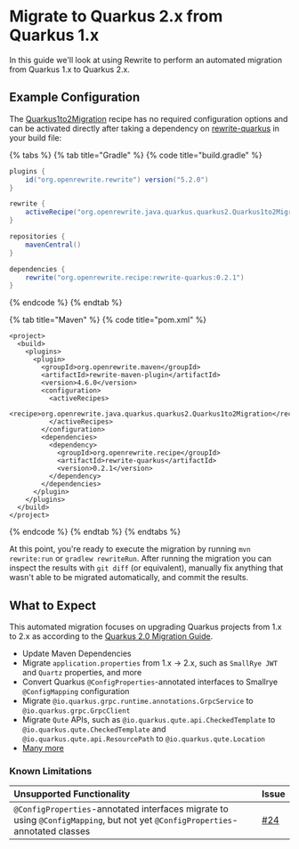 # Migrate to Quarkus 2.x from Quarkus 1.x

In this guide we'll look at using Rewrite to perform an automated migration from Quarkus 1.x to Quarkus 2.x.

## Example Configuration

The [Quarkus1to2Migration](../reference/recipes/java/quarkus/quarkus2/quarkus1to2migration.md) recipe has no required configuration options and can be activated directly after taking a dependency on [rewrite-quarkus](https://github.com/openrewrite/rewrite-quarkus) in your build file:

{% tabs %}
{% tab title="Gradle" %}
{% code title="build.gradle" %}
```groovy
plugins {
    id("org.openrewrite.rewrite") version("5.2.0")
}

rewrite {
    activeRecipe("org.openrewrite.java.quarkus.quarkus2.Quarkus1to2Migration")
}

repositories {
    mavenCentral()
}

dependencies {
    rewrite("org.openrewrite.recipe:rewrite-quarkus:0.2.1")
}
```
{% endcode %}
{% endtab %}

{% tab title="Maven" %}
{% code title="pom.xml" %}
```markup
<project>
  <build>
    <plugins>
      <plugin>
        <groupId>org.openrewrite.maven</groupId>
        <artifactId>rewrite-maven-plugin</artifactId>
        <version>4.6.0</version>
        <configuration>
          <activeRecipes>
            <recipe>org.openrewrite.java.quarkus.quarkus2.Quarkus1to2Migration</recipe>
          </activeRecipes>
        </configuration>
        <dependencies>
          <dependency>
            <groupId>org.openrewrite.recipe</groupId>
            <artifactId>rewrite-quarkus</artifactId>
            <version>0.2.1</version>
          </dependency>
        </dependencies>
      </plugin>
    </plugins>
  </build>
</project>
```
{% endcode %}
{% endtab %}
{% endtabs %}

At this point, you're ready to execute the migration by running `mvn rewrite:run` or `gradlew rewriteRun`. After running the migration you can inspect the results with `git diff` \(or equivalent\), manually fix anything that wasn't able to be migrated automatically, and commit the results.

## What to Expect

This automated migration focuses on upgrading Quarkus projects from 1.x to 2.x as according to the [Quarkus 2.0 Migration Guide](https://github.com/quarkusio/quarkus/wiki/Migration-Guide-2.0).

* Update Maven Dependencies
* Migrate `application.properties` from 1.x -&gt; 2.x, such as `SmallRye JWT` and `Quartz` properties, and more
* Convert Quarkus `@ConfigProperties`-annotated interfaces to Smallrye `@ConfigMapping` configuration
* Migrate `@io.quarkus.grpc.runtime.annotations.GrpcService` to `@io.quarkus.grpc.GrpcClient`
* Migrate `Qute` APIs, such as `@io.quarkus.qute.api.CheckedTemplate` to `@io.quarkus.qute.CheckedTemplate` and `@io.quarkus.qute.api.ResourcePath` to `@io.quarkus.qute.Location`
* [Many more](https://docs.openrewrite.org/reference/recipes/java/quarkus)

### Known Limitations

| Unsupported Functionality | Issue |
| :--- | :--- |
| `@ConfigProperties`-annotated interfaces migrate to using `@ConfigMapping`, but not yet `@ConfigProperties`-annotated classes | [\#24](https://github.com/openrewrite/rewrite-quarkus/issues/24) |
